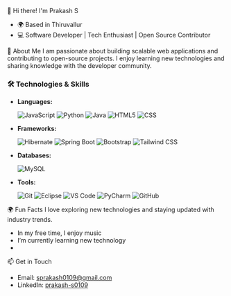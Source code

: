 👋 Hi there! I'm Prakash S
- 🌍 Based in Thiruvallur
- 💻 Software Developer | Tech Enthusiast | Open Source Contributor

🌟 About Me
I am passionate about building scalable web applications and contributing to open-source projects. I enjoy learning new technologies and sharing knowledge with the developer community.

### 🛠️ Technologies & Skills

- **Languages:**
  
  ![JavaScript](https://img.icons8.com/color/48/000000/javascript.png)    ![Python](https://img.icons8.com/color/48/000000/python.png)  ![Java](https://img.icons8.com/color/48/000000/java-coffee-cup-logo.png)  ![HTML5](https://img.icons8.com/color/48/000000/html-5.png)    ![CSS](https://img.icons8.com/color/48/000000/css3.png) 

- **Frameworks:**
  
   ![Hibernate](https://img.icons8.com/color/48/000000/hibernate.png)  ![Spring Boot](https://img.icons8.com/color/48/000000/spring.png)  ![Bootstrap](https://img.icons8.com/color/48/000000/bootstrap.png) ![Tailwind CSS](https://img.icons8.com/color/48/000000/tailwindcss.png)

- **Databases:**
  
  ![MySQL](https://img.icons8.com/color/48/000000/mysql-logo.png)
  
- **Tools:**
  
  ![Git](https://img.icons8.com/color/48/000000/git.png)   ![Eclipse](https://img.icons8.com/color/48/000000/eclipse.png)   ![VS Code](https://img.icons8.com/color/48/000000/visual-studio-code-2019.png)  ![PyCharm](https://img.icons8.com/color/48/000000/pycharm.png) ![GitHub](https://img.icons8.com/color/48/000000/github-2.png)


🌍 Fun Facts
I love exploring new technologies and staying updated with industry trends.
- In my free time, I enjoy music
- I’m currently learning new technology
- 

📫 Get in Touch
- Email: sprakash0109@gmail.com
- LinkedIn: [prakash-s0109](https://www.linkedin.com/in/prakash-s0109/)


